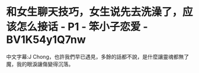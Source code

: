 # 和女生聊天技巧，女生说先去洗澡了，应该怎么接话 - P1 - 笨小子恋爱 - BV1K54y1Q7nw

中文字幕:J Chong，也許我們早已遇見，多餘的話都不說，是什麼讓靈魂都無了魔，我的眼淚讓傷變得沉落。

